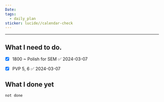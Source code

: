 ```yaml
---
Date: 
tags:
  - daily_plan
sticker: lucide//calendar-check
---
```

---
## What I need to do.

- [x] 1800 ~ Polish for SEM ✅ 2024-03-07
- [x] PVP 5, 6 ✅ 2024-03-07



## What I done yet
```tasks
not done
```
